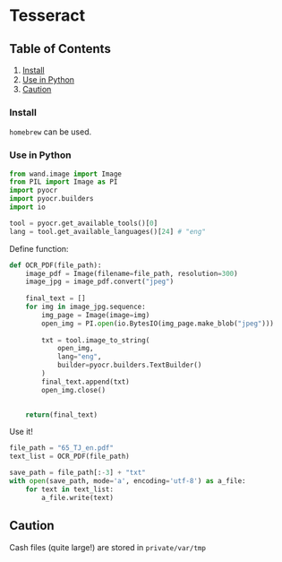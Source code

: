 # Tesseract

## Table of Contents
1. [Install](#install)
2. [Use in Python](#use-in-python)
3. [Caution](#caution)

### Install
`homebrew` can be used.

### Use in Python
```python
from wand.image import Image
from PIL import Image as PI
import pyocr
import pyocr.builders
import io

tool = pyocr.get_available_tools()[0]
lang = tool.get_available_languages()[24] # "eng"
```
Define function:
```python
def OCR_PDF(file_path):
    image_pdf = Image(filename=file_path, resolution=300)
    image_jpg = image_pdf.convert("jpeg")
    
    final_text = []
    for img in image_jpg.sequence:
        img_page = Image(image=img)
        open_img = PI.open(io.BytesIO(img_page.make_blob("jpeg")))
        
        txt = tool.image_to_string(
        	open_img,
        	lang="eng",
        	builder=pyocr.builders.TextBuilder()
        )
        final_text.append(txt)
        open_img.close()

        
    return(final_text)
```
Use it!
```python
file_path = "65_TJ_en.pdf"
text_list = OCR_PDF(file_path)

save_path = file_path[:-3] + "txt"
with open(save_path, mode='a', encoding='utf-8') as a_file:
    for text in text_list:
        a_file.write(text)
```

## Caution
Cash files (quite large!) are stored in `private/var/tmp`

